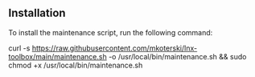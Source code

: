## Installation

To install the maintenance script, run the following command:

curl -s https://raw.githubusercontent.com/mkoterski/lnx-toolbox/main/maintenance.sh -o /usr/local/bin/maintenance.sh && sudo chmod +x /usr/local/bin/maintenance.sh
